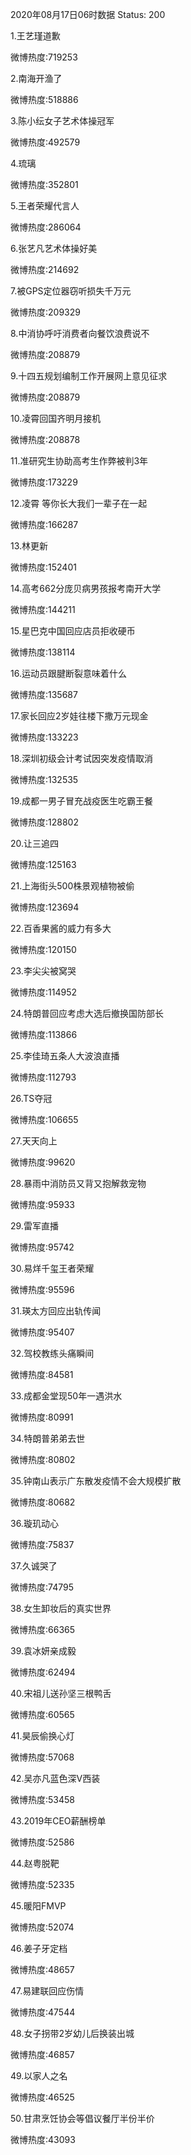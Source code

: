2020年08月17日06时数据
Status: 200

1.王艺瑾道歉

微博热度:719253

2.南海开渔了

微博热度:518886

3.陈小纭女子艺术体操冠军

微博热度:492579

4.琉璃

微博热度:352801

5.王者荣耀代言人

微博热度:286064

6.张艺凡艺术体操好美

微博热度:214692

7.被GPS定位器窃听损失千万元

微博热度:209329

8.中消协呼吁消费者向餐饮浪费说不

微博热度:208879

9.十四五规划编制工作开展网上意见征求

微博热度:208879

10.凌霄回国齐明月接机

微博热度:208878

11.准研究生协助高考生作弊被判3年

微博热度:173229

12.凌霄 等你长大我们一辈子在一起

微博热度:166287

13.林更新

微博热度:152401

14.高考662分庞贝病男孩报考南开大学

微博热度:144211

15.星巴克中国回应店员拒收硬币

微博热度:138114

16.运动员跟腱断裂意味着什么

微博热度:135687

17.家长回应2岁娃往楼下撒万元现金

微博热度:133223

18.深圳初级会计考试因突发疫情取消

微博热度:132535

19.成都一男子冒充战疫医生吃霸王餐

微博热度:128802

20.让三追四

微博热度:125163

21.上海街头500株景观植物被偷

微博热度:123694

22.百香果酱的威力有多大

微博热度:120150

23.李尖尖被窝哭

微博热度:114952

24.特朗普回应考虑大选后撤换国防部长

微博热度:113866

25.李佳琦五条人大波浪直播

微博热度:112793

26.TS夺冠

微博热度:106655

27.天天向上

微博热度:99620

28.暴雨中消防员又背又抱解救宠物

微博热度:95933

29.雷军直播

微博热度:95742

30.易烊千玺王者荣耀

微博热度:95596

31.瑛太方回应出轨传闻

微博热度:95407

32.驾校教练头痛瞬间

微博热度:84581

33.成都金堂现50年一遇洪水

微博热度:80991

34.特朗普弟弟去世

微博热度:80802

35.钟南山表示广东散发疫情不会大规模扩散

微博热度:80682

36.璇玑动心

微博热度:75837

37.久诚哭了

微博热度:74795

38.女生卸妆后的真实世界

微博热度:66365

39.袁冰妍亲成毅

微博热度:62494

40.宋祖儿送孙坚三根鸭舌

微博热度:60565

41.昊辰偷换心灯

微博热度:57068

42.吴亦凡蓝色深V西装

微博热度:53458

43.2019年CEO薪酬榜单

微博热度:52586

44.赵粤脱靶

微博热度:52335

45.暖阳FMVP

微博热度:52074

46.姜子牙定档

微博热度:48657

47.易建联回应伤情

微博热度:47544

48.女子拐带2岁幼儿后换装出城

微博热度:46857

49.以家人之名

微博热度:46525

50.甘肃烹饪协会等倡议餐厅半份半价

微博热度:43093

